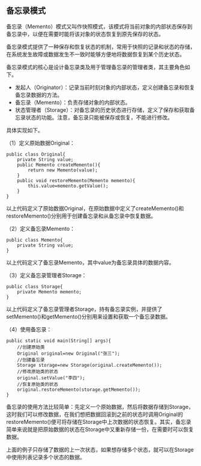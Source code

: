## 备忘录模式

备忘录（Memento）模式又叫作快照模式，该模式将当前对象的内部状态保存到备忘录中，以便在需要时能将该对象的状态恢复到原先保存的状态。

备忘录模式提供了一种保存和恢复状态的机制，常用于快照的记录和状态的存储，在系统发生故障或数据发生不一致时能够方便地将数据恢复到某个历史状态。

备忘录模式的核心是设计备忘录类及用于管理备忘录的管理者类，其主要角色如下。

- 发起人（Originator）：记录当前时刻对象的内部状态，定义创建备忘录和恢复备忘录数据的方法。
- 备忘录（Memento）：负责存储对象的内部状态。
- 状态管理者（Storage）：对备忘录的历史状态进行存储，定义了保存和获取备忘录状态的功能。注意，备忘录只能被保存或恢复，不能进行修改。

具体实现如下。

（1）定义原始数据Original：

```
public class Original{
	private String value;
	public Memento createMemento(){
		return new Memento(value);
	}
	public void restoreMemento(Memento memento){
		this.value=memento.getValue();
	}
}
```

以上代码定义了原始数据Original，在原始数据中定义了createMemento()和restoreMemento()分别用于创建备忘录和从备忘录中恢复数据。

（2）定义备忘录Memento：

```
public class Memento{
	private String value;
}
```

以上代码定义了备忘录Memento，其中value为备忘录具体的数据内容。

（3）定义备忘录管理者Storage：

```
public class Storage{
	private Memento memento;
}
```

以上代码定义了备忘录管理者Storage，持有备忘录实例，并提供了setMemento()和getMemento()分别用来设置和获取一个备忘录数据。

（4）使用备忘录：

```
public static void main(String[] args){
	//创建原始类
	Original original=new Original("张三");
	//创建备忘录
	Storage storage=new Storage(original.createMemento());
	//修改原始类的状态
	original.setValue("李四");
	//恢复原始类的状态
	original.restoreMemento(storage.getMemento());
}
```

备忘录的使用方法比较简单：先定义一个原始数据，然后将数据存储到Storage，这时我们可以修改数据，在我们想把数据回滚到之前的状态时调用Original的restoreMemento()便可将存储在Storage中上次数据的状态恢复。其实，备忘录简单来说就是把原始数据的状态在Storage中又重新存储一份，在需要时可以恢复数据。

上面的例子只存储了数据的上一次状态，如果想存储多个状态，就可以在Storage中使用列表记录多个状态的数据。